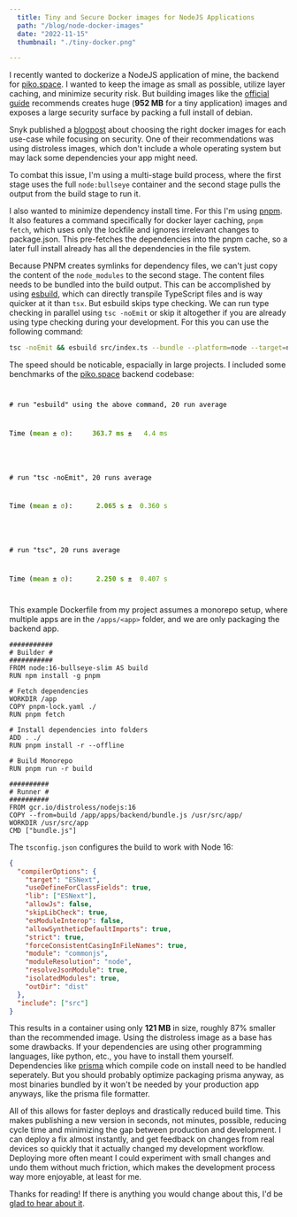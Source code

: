 ```yaml
---
  title: Tiny and Secure Docker images for NodeJS Applications
  path: "/blog/node-docker-images"
  date: "2022-11-15"
  thumbnail: "./tiny-docker.png"

---
```


I recently wanted to dockerize a NodeJS application of mine, the backend for [piko.space](https://piko.space). I wanted to keep the image as small as possible, utilize layer caching, and minimize security risk. But building images like the [official guide](https://nodejs.org/en/docs/guides/nodejs-docker-webapp/) recommends creates huge (**952 MB** for a tiny application) images and exposes a large security surface by packing a full install of debian.

Snyk published a [blogpost](https://snyk.io/blog/choosing-the-best-node-js-docker-image/) about choosing the right docker images for each use-case while focusing on security. One of their recommendations was using distroless images, which don't include a whole operating system but may lack some dependencies your app might need.

To combat this issue, I'm using a multi-stage build process, where the first stage uses the full `node:bullseye` container and the second stage pulls the output from the build stage to run it.

I also wanted to minimize dependency install time. For this I'm using [pnpm](https://pnpm.io). It also features a command specifically for docker layer caching, `pnpm fetch`, which uses only the lockfile and ignores irrelevant changes to package.json. This pre-fetches the dependencies into the pnpm cache, so a later full install already has all the dependencies in the file system.

Because PNPM creates symlinks for dependency files, we can't just copy the content of the `node_modules` to the second stage. The content files needs to be bundled into the build output. This can be accomplished by using [esbuild](https://esbuild.github.io), which can directly transpile TypeScript files and is way quicker at it than `tsx`. But esbuild skips type checking. We can run type checking in parallel using `tsc -noEmit` or skip it altogether if you are already using type checking during your development. For this you can use the following command:

```bash
tsc -noEmit && esbuild src/index.ts --bundle --platform=node --target=node16 --outfile=bundle.js
```

The speed should be noticable, espacially in large projects. I included some benchmarks of the [piko.space](https://piko.space) backend codebase:

<code style="color: #000">
<pre># run "esbuild" using the above command, 20 run average</pre>
<pre >Time (<font color="#4E9A06"><b>mean</b></font> ± <font color="#4E9A06">σ</font>):     <font color="#4E9A06"><b>363.7 ms</b></font> ± <font color="#4E9A06">  4.4 ms</font></pre>
<br/>
<pre ># run "tsc -noEmit", 20 runs average</pre>
<pre>Time (<font color="#4E9A06"><b>mean</b></font> ± <font color="#4E9A06">σ</font>):     <font color="#4E9A06"><b> 2.065 s</b></font> ± <font color="#4E9A06"> 0.360 s</font></pre>
<br/>
<pre># run "tsc", 20 runs average</pre>
<pre>Time (<font color="#4E9A06"><b>mean</b></font> ± <font color="#4E9A06">σ</font>):     <font color="#4E9A06"><b> 2.250 s</b></font> ± <font color="#4E9A06"> 0.407 s</font> </pre>
</code>

This example Dockerfile from my project assumes a monorepo setup, where multiple apps are in the `/apps/<app>` folder, and we are only packaging the backend app.

```docker
###########
# Builder #
###########
FROM node:16-bullseye-slim AS build
RUN npm install -g pnpm

# Fetch dependencies
WORKDIR /app
COPY pnpm-lock.yaml ./
RUN pnpm fetch

# Install dependencies into folders
ADD . ./
RUN pnpm install -r --offline

# Build Monorepo
RUN pnpm run -r build

##########
# Runner #
##########
FROM gcr.io/distroless/nodejs:16
COPY --from=build /app/apps/backend/bundle.js /usr/src/app/
WORKDIR /usr/src/app
CMD ["bundle.js"]
```

The `tsconfig.json` configures the build to work with Node 16:

```json
{
  "compilerOptions": {
    "target": "ESNext",
    "useDefineForClassFields": true,
    "lib": ["ESNext"],
    "allowJs": false,
    "skipLibCheck": true,
    "esModuleInterop": false,
    "allowSyntheticDefaultImports": true,
    "strict": true,
    "forceConsistentCasingInFileNames": true,
    "module": "commonjs",
    "moduleResolution": "node",
    "resolveJsonModule": true,
    "isolatedModules": true,
    "outDir": "dist"
  },
  "include": ["src"]
}
```

This results in a container using only **121 MB** in size, roughly 87% smaller than the recommended image. Using the distroless image as a base has some drawbacks. If your dependencies are using other programming languages, like python, etc., you have to install them yourself. Dependencies like [prisma](https://www.prisma.io/) which compile code on install need to be handled seperately. But you should probably optimize packaging prisma anyway, as most binaries bundled by it won't be needed by your production app anyways, like the prisma file formatter.

All of this allows for faster deploys and drastically reduced build time. This makes publishing a new version in seconds, not minutes, possible, reducing cycle time and minimizing the gap between production and development. I can deploy a fix almost instantly, and get feedback on changes from real devices so quickly that it actually changed my development workflow. Deploying more often meant I could experiment with small changes and undo them without much friction, which makes the development process way more enjoyable, at least for me.

Thanks for reading! If there is anything you would change about this, I'd be [glad to hear about it](https://twitter.com/mlte_).
